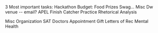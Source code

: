 3 Most important tasks:
Hackathon
    Budget:
        Food
        Prizes
        Swag...
        Misc
    Dw venue -- email?
APEL
    Finish Catcher
    Practice Rhetorical Analysis

Misc Organization
    SAT
    Doctors Appointment
    Gift
    Letters of Rec
    Mental Health
